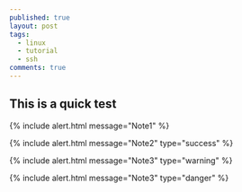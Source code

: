 ```yaml
---
published: true
layout: post
tags:
  - linux
  - tutorial
  - ssh
comments: true
---
```

## This is a quick test

{% include alert.html message="Note1" %}

{% include alert.html message="Note2" type="success" %}

{% include alert.html message="Note3" type="warning" %}

{% include alert.html message="Note3" type="danger" %}
